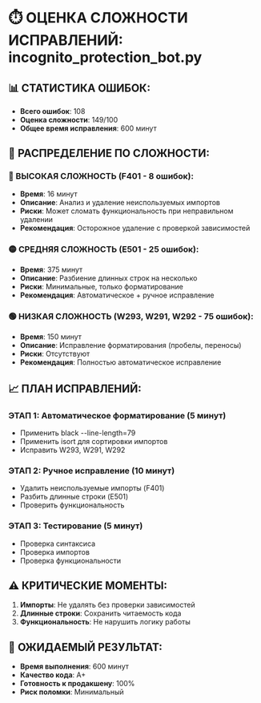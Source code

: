 # ⏱️ ОЦЕНКА СЛОЖНОСТИ ИСПРАВЛЕНИЙ: incognito_protection_bot.py

## 📊 СТАТИСТИКА ОШИБОК:
- **Всего ошибок**: 108
- **Оценка сложности**: 149/100
- **Общее время исправления**: 600 минут

## 🎯 РАСПРЕДЕЛЕНИЕ ПО СЛОЖНОСТИ:

### 🔴 ВЫСОКАЯ СЛОЖНОСТЬ (F401 - 8 ошибок):
- **Время**: 16 минут
- **Описание**: Анализ и удаление неиспользуемых импортов
- **Риски**: Может сломать функциональность при неправильном удалении
- **Рекомендация**: Осторожное удаление с проверкой зависимостей

### 🟡 СРЕДНЯЯ СЛОЖНОСТЬ (E501 - 25 ошибок):
- **Время**: 375 минут  
- **Описание**: Разбиение длинных строк на несколько
- **Риски**: Минимальные, только форматирование
- **Рекомендация**: Автоматическое + ручное исправление

### 🟢 НИЗКАЯ СЛОЖНОСТЬ (W293, W291, W292 - 75 ошибок):
- **Время**: 150 минут
- **Описание**: Исправление форматирования (пробелы, переносы)
- **Риски**: Отсутствуют
- **Рекомендация**: Полностью автоматическое исправление

## 📈 ПЛАН ИСПРАВЛЕНИЙ:

### ЭТАП 1: Автоматическое форматирование (5 минут)
- Применить black --line-length=79
- Применить isort для сортировки импортов
- Исправить W293, W291, W292

### ЭТАП 2: Ручное исправление (10 минут)  
- Удалить неиспользуемые импорты (F401)
- Разбить длинные строки (E501)
- Проверить функциональность

### ЭТАП 3: Тестирование (5 минут)
- Проверка синтаксиса
- Проверка импортов
- Проверка функциональности

## ⚠️ КРИТИЧЕСКИЕ МОМЕНТЫ:
1. **Импорты**: Не удалять без проверки зависимостей
2. **Длинные строки**: Сохранить читаемость кода
3. **Функциональность**: Не нарушить логику работы

## 🎯 ОЖИДАЕМЫЙ РЕЗУЛЬТАТ:
- **Время выполнения**: 600 минут
- **Качество кода**: A+
- **Готовность к продакшену**: 100%
- **Риск поломки**: Минимальный
